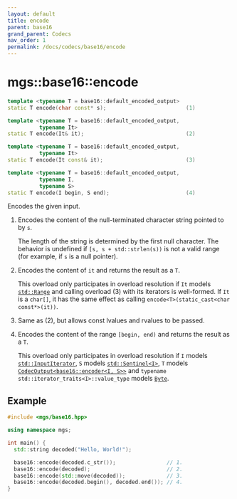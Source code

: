 ```yaml
---
layout: default
title: encode
parent: base16
grand_parent: Codecs
nav_order: 1
permalink: /docs/codecs/base16/encode
---
```


# mgs::base16::encode

```cpp
template <typename T = base16::default_encoded_output>
static T encode(char const* s);                         (1)

template <typename T = base16::default_encoded_output,
          typename It>
static T encode(It& it);                                (2)

template <typename T = base16::default_encoded_output,
          typename It>
static T encode(It const& it);                          (3)

template <typename T = base16::default_encoded_output,
          typename I,
          typename S>
static T encode(I begin, S end);                        (4)

```

Encodes the given input.

1. Encodes the content of the null-terminated character string pointed to by `s`.

    The length of the string is determined by the first null character.
    The behavior is undefined if `[s, s + std::strlen(s))` is not a valid range (for example, if `s` is a null pointer).

1. Encodes the content of `it` and returns the result as a `T`.

    This overload only participates in overload resolution if `It` models [`std::Range`]() and calling overload (3) with its iterators is well-formed.
    If `It` is a `char[]`, it has the same effect as calling `encode<T>(static_cast<char const*>(it))`.

1. Same as (2), but allows const lvalues and rvalues to be passed.

1. Encodes the content of the range `[begin, end)` and returns the result as a `T`.

    This overload only participates in overload resolution if `I` models [`std::InputIterator`](), `S` models [`std::Sentinel<I>`](), `T` models [`CodecOutput<base16::encoder<I, S>>`](/docs/concepts/codec_output) and `typename std::iterator_traits<I>::value_type` models [`Byte`](/docs/concepts/byte).

## Example

```cpp
#include <mgs/base16.hpp>

using namespace mgs;

int main() {
  std::string decoded("Hello, World!");

  base16::encode(decoded.c_str());                // 1.
  base16::encode(decoded);                        // 2.
  base16::encode(std::move(decoded));             // 3.
  base16::encode(decoded.begin(), decoded.end()); // 4.
}
```
